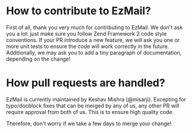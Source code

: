 # How to contribute to EzMail?

First of all, thank you very much for contributing to EzMail. We don't ask you a lot: just make sure you follow
Zend Framework 2 code style conventions. If your PR introduce a new feature, we will ask you one or more unit tests
to ensure the code will work correctly in the future. Additionally, we may ask you to add a tiny paragraph of
documentation, depending on the change!

# How pull requests are handled?

EzMail is currently maintained by Keshav Mishra (@misarji). Excepting for
typo/docblock fixes that can be merged by any of us, any other PR will require approval from both of us. This is to
ensure high quality code.

Therefore, don't worry if we take a few days to merge your change!
